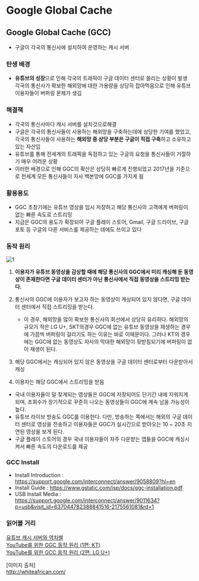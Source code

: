 # Google Global Cache

## Google Global Cache (GCC)
- 구글이 각국의 통신사에 설치하여 운영하는 캐시 서버

### 탄생 배경
- **유튜브의 성장**으로 인해 각국의 트래픽이 구글 데이터 센터로 쏠리는 상황이 발생  
각국의 통신사가 확보한 해외망에 대한 가용량을 상당히 잡아먹음으로 인해 유튜브 이용자들이 버퍼링 문제가 생김

### 해결책
- 각국의 통신사마다 캐시 서버를 설치것으로해결
- 구글은 각국의 통신사들이 사용하는 해외망을 구축하는데에 상당한 기여를 했었고, 각국의 통신사들이 사용하는 **해외망 중 상당 부분은 구글이 직접 구축**하고 소유하고 있는 자산임
- 유튜브를 통해 전세계의 트래픽을 독점하고 있는 구글의 요청을 통신사들이 거절하기 매우 어려운 상황
- 이러한 배경으로 인해 GGC의 확산은 상당히 빠르게 진행되었고 2017년을 기준으로 전세계 모든 통신사들이 자사 백본망에 GGC를 가지게 됨

### 활용용도
- GGC 초창기에는 유튜브 영상을 임시 저장하고 해당 통신사의 고객에게 버퍼링이 없는 빠른 속도로 스트리밍
- 지금은 GGC의 용도가 확장되어 구글 플레이 스토어, Gmail, 구글 드라이브, 구글 포토 등 구글의 다른 서비스를 제공하는 데에도 쓰이고 있다

### 동작 원리
![1](https://user-images.githubusercontent.com/32935365/65225527-44aa3880-db00-11e9-8f43-de2f976f6b13.png)  

1. **이용자가 유튜브 동영상을 감상할 때에 해당 통신사의 GGC에서 미리 캐싱해 둔 동영상이 존재한다면 구글 데이터 센터가 아닌 통신사에서 직접 동영상을 스트리밍 받는다.**

2. 통신사의 GGC에 이용자가 보고자 하는 동영상이 캐싱되어 있지 않다면, 구글 데이터 센터에서 직접 스트리밍을 받는다.
    - 이 경우, 해외망을 많이 확보한 통신사의 회선에서 상당히 유리하다. 해외망의 규모가 작은 LG U+, SKT의경우 GGC에 없는 유튜브 동영상을 재생하는 경우에 가끔씩 버퍼링이 걸리기도 하는 이유는 바로 이때문이다. 그러나 KT의 경우에는 GGC에 없는 동영상도 자사의 막대한 해외망이 뒷받침되기에 버퍼링이 없이 재생이 된다.

3. 해당 GGC에서는 캐싱되어 있지 않은 동영상을 구글 데이터 센터로부터 다운받아서 캐싱

4. 이용자는 해당 GGC에서 스트리밍을 받음

- 국내 이용자들이 덜 찾게되는 영상들은 GGC에 저장되어도 단기간 내에 지워지게 되며, 조회수가 장기적으로 꾸준히 나오는 동영상들이 GGC에 계속 남을 가능성이 높다.
- 유튜브 라이브 방송도 GGC를 이용한다. 다만, 방송하는 쪽에서는 해외의 구글 데이터 센터로 영상을 전송하고 이용자들은 GGC가 실시간으로 받아오는 10 ~ 20초 지연된 영상을 보게 된다.
- 구글 플레이 스토어의 경우 국내 이용자들이 자주 다운받는 앱들을 GGC에 캐싱시켜서 빠른 속도의 다운로드를 제공

### GCC Install
- Install Introduction : https://support.google.com/interconnect/answer/9058809?hl=en
- Install Guide : https://www.gstatic.com/isp/docs/ggc-installation.pdf
- USB Install Media : https://support.google.com/interconnect/answer/9011634?p=usb&visit_id=637044782388841516-2175561081&rd=1

### 읽어볼 거리
<a href="https://byline.network/2018/07/24-18/">유튜브 캐시 서버와 역차별</a>  
<a href="https://byline.network/2018/07/24-18/">YouTube를 위한 GGC 동작 원리 (1편: KT)</a>  
<a href="https://byline.network/2018/07/24-18/">YouTube를 위한 GCC 동작 원리 (2편: LG U+)</a>  

[이미지 출처]  
http://whiteafrican.com/
